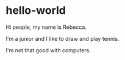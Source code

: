 # hello-world
Hi people, my name is Rebecca. 

I'm a junior and I like to draw and play tennis. 

I'm not that good with computers.


